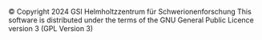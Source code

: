© Copyright 2024 GSI Helmholtzzentrum für Schwerionenforschung
This software is distributed under the terms of the GNU General Public Licence version 3 (GPL Version 3)
